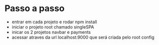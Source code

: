 # Passo a passo

- entrar em cada projeto e rodar npm install
- iniciar o projeto root chamado singleSPA
- inicar os 2 projetos navbar e payments
- acessar atraves da url localhost:9000 que será criada pelo root config

